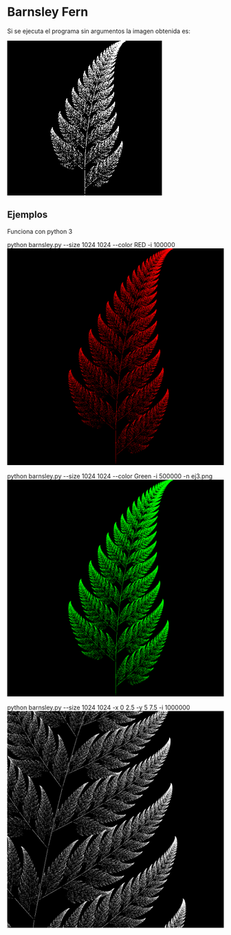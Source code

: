 # Barnsley Fern


Si se ejecuta el programa sin argumentos la imagen obtenida es:

![](https://github.com/Luispapiernik/Fractales/blob/master/Barnsley/Images/barnsley.png)
 
## Ejemplos

Funciona con python 3

python barnsley.py --size 1024 1024 --color RED -i 100000
![](https://github.com/Luispapiernik/Fractales/blob/master/Barnsley/Images/ej2.png)

python barnsley.py --size 1024 1024 --color Green -i 500000 -n ej3.png
![](https://github.com/Luispapiernik/Fractales/blob/master/Barnsley/Images/ej3.png)

python barnsley.py --size 1024 1024 -x 0 2.5 -y 5 7.5 -i 1000000
![](https://github.com/Luispapiernik/Fractales/blob/master/Barnsley/Images/ej4.png)
